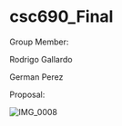 # csc690_Final


Group Member:

Rodrigo Gallardo

German Perez

Proposal:

![IMG_0008](https://user-images.githubusercontent.com/54647902/100839859-ca768300-3429-11eb-8365-5a3fbe13844a.jpg)
